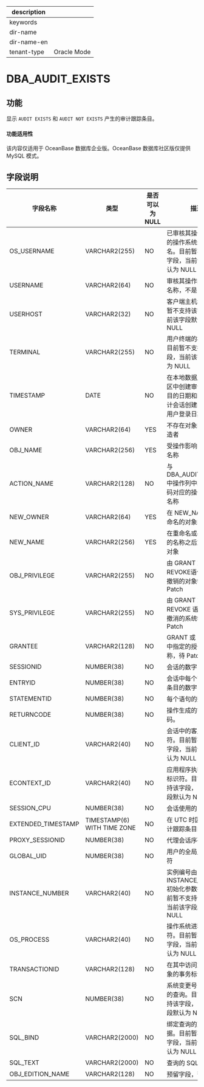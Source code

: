 |description||
|---|---|
|keywords||
|dir-name||
|dir-name-en||
|tenant-type|Oracle Mode|

DBA_AUDIT_EXISTS 
=====================================

功能 
-----------

显示 `AUDIT EXISTS` 和 `AUDIT NOT EXISTS` 产生的审计跟踪条目。

  <main id="notice" >
    <h4>功能适用性</h4>
    <p>该内容仅适用于 OceanBase 数据库企业版。OceanBase 数据库社区版仅提供 MySQL 模式。</p>
  </main>

字段说明 
-------------



|      **字段名称**      |           **类型**            | 是否可以为 NULL |                        **描述**                         |
|--------------------|-----------------------------|------------|-------------------------------------------------------|
| OS_USERNAME        | VARCHAR2(255)               | NO         | 已审核其操作的用户的操作系统登录用户名。目前暂不支持该字段，当前该字段默认为 NULL           |
| USERNAME           | VARCHAR2(64)                | NO         | 审核其操作的用户的名称，不是 ID 号                                   |
| USERHOST           | VARCHAR2(32)                | NO         | 客户端主机名。目前暂不支持该字段，当前该字段默认为 NULL                        |
| TERMINAL           | VARCHAR2(255)               | NO         | 用户终端的标识符。目前暂不支持该字段，当前该字段默认为 NULL                      |
| TIMESTAMP          | DATE                        | NO         | 在本地数据库会话时区中创建审计跟踪条目的日期和时间(由审计会话创建的条目的用户登录日期和时间)       |
| OWNER              | VARCHAR2(64)                | YES        | 不存在对象的预定创造者                                           |
| OBJ_NAME           | VARCHAR2(256)               | YES        | 受操作影响的对象的名称                                           |
| ACTION_NAME        | VARCHAR2(128)               | NO         | 与 DBA_AUDIT_TRAIL 中操作列中的数字代码对应的操作类型的名称                |
| NEW_OWNER          | VARCHAR2(64)                | YES        | 在 NEW_NAME 列中命名的对象的所有者                                |
| NEW_NAME           | VARCHAR2(256)               | YES        | 在重命名或基础对象的名称之后重新命名对象                                  |
| OBJ_PRIVILEGE      | VARCHAR2(255)               | NO         | 由 GRANT 或 REVOKE语句授予或撤销的对象特权，待 Patch                  |
| SYS_PRIVILEGE      | VARCHAR2(255)               | NO         | 由 GRANT 或 REVOKE 语句授予或撤消的系统特权，待 Patch                 |
| GRANTEE            | VARCHAR2(128)               | NO         | GRANT 或 REVOKE 中指定的授予者名称，待 Patch                      |
| SESSIONID          | NUMBER(38)                  | NO         | 会话的数字 ID                                              |
| ENTRYID            | NUMBER(38)                  | NO         | 会话中每个审计跟踪条目的数字 ID                                     |
| STATEMENTID        | NUMBER(38)                  | NO         | 每个语句的数字 ID                                            |
| RETURNCODE         | NUMBER(38)                  | NO         | 操作生成的错误代码。                                            |
| CLIENT_ID          | VARCHAR2(40)                | NO         | 会话中的客户端标识符。目前暂不支持该字段，当前该字段默认为 NULL                    |
| ECONTEXT_ID        | VARCHAR2(40)                | NO         | 应用程序执行上下文标识符。目前暂不支持该字段，当前该字段默认为 NULL                  |
| SESSION_CPU        | NUMBER(38)                  | NO         | 会话使用的 CPU 时间                                          |
| EXTENDED_TIMESTAMP | TIMESTAMP(6) WITH TIME ZONE | NO         | 在 UTC 时区中创建审计跟踪条目的时间戳                                 |
| PROXY_SESSIONID    | NUMBER(38)                  | NO         | 代理会话序列号                                               |
| GLOBAL_UID         | NUMBER(38)                  | NO         | 用户的全局用户标识符                                            |
| INSTANCE_NUMBER    | VARCHAR2(40)                | NO         | 实例编号由 INSTANCE_NUMBER 初始化参数指定。目前暂不支持该字段，当前该字段默认为 NULL |
| OS_PROCESS         | VARCHAR2(40)                | NO         | 操作系统进程标识符。目前暂不支持该字段，当前该字段默认为 NULL                     |
| TRANSACTIONID      | VARCHAR2(128)               | NO         | 在其中访问或修改对象的事务标识符                                      |
| SCN                | NUMBER(38)                  | NO         | 系统变更号（SCN）的查询。目前暂不支持该字段，当前该字段默认为 NULL                 |
| SQL_BIND           | VARCHAR2(2000)              | NO         | 绑定查询的变量数据。目前暂不支持该字段，当前该字段默认为 NULL                     |
| SQL_TEXT           | VARCHAR2(2000)              | NO         | 查询的 SQL 文本                                            |
| OBJ_EDITION_NAME   | VARCHAR2(128)               | NO         | 预留字段，暂不支持                                             |



